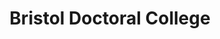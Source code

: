 ---
title: Bristol Doctoral College
summary: This site is full of tools, tips, resources, trainnig courses, events and other information for postgraduate researchers (PGRs), and the supervisors and staff who support them.
tags:
- PGR Platforms
date: 

authors:
  - lenka
# Optional external URL for project (replaces project detail page).
external_link: "http://www.bristol.ac.uk/doctoral-college/"

image:
  caption: 
  focal_point: Smart

links:

url_code: ""
url_pdf: ""
url_slides: ""
url_video: ""

# Slides (optional).
#   Associate this project with Markdown slides.
#   Simply enter your slide deck's filename without extension.
#   E.g. `slides = "example-slides"` references `content/slides/example-slides.md`.
#   Otherwise, set `slides = ""`.
slides: 
---